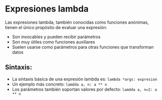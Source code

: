 Expresiones lambda
===================

Las expresiones lambda, también conocidas como funciones anónimas, tienen el único propósito de evaluar una expresión:
* Son invocables y pueden recibir parámetros
* Son muy útiles como funciones auxiliares
* Suelen usarse como parámetros para otras funciones que transforman datos

Sintaxis:
----------

* La sintaxis básica de una expresión lambda es: `lambda *args: expresion`
* Un ejemplo más concreto: `lamdda a, n: a ** n`
* Los parámetros también soportan valores por defecto: `lamdda a, n=2: a ** n`